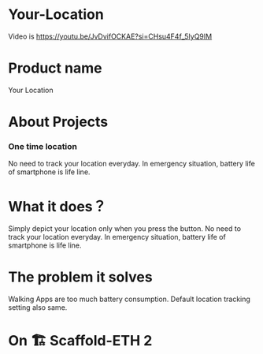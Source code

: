 # Your-Location 
Video is 
https://youtu.be/JvDvifOCKAE?si=CHsu4F4f_5IyQ9IM

# Product name
 Your Location

# About Projects
### One time location 
No need to track your location everyday.
In emergency situation, battery life of smartphone is life line.

# What it does？
Simply depict your location only when you press the button.
No need to track your location everyday.
In emergency situation, battery life of smartphone is life line.
 
# The problem it solves
Walking Apps are too much battery consumption.
Default location tracking setting also same.


# On 🏗 Scaffold-ETH 2
